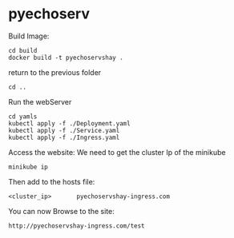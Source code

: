 # pyechoserv


Build Image:
```
cd build
docker build -t pyechoservshay .
```


return to the previous folder
```
cd ..
```

Run the webServer
```
cd yamls
kubectl apply -f ./Deployment.yaml
kubectl apply -f ./Service.yaml
kubectl apply -f ./Ingress.yaml
```

Access the website:
We need to get the cluster Ip of the minikube
```
minikube ip
```

Then add to the hosts file:
```
<cluster_ip>       pyechoservshay-ingress.com
```

You can now Browse to the site:
```
http://pyechoservshay-ingress.com/test
```
